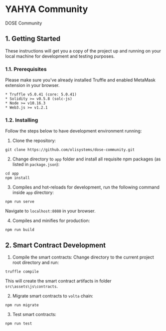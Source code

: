 # YAHYA Community
DOSE Community

## 1. Getting Started

These instructions will get you a copy of the project up and running on your local machine for development and testing purposes.

### 1.1. Prerequisites

Please make sure you've already installed Truffle and enabled MetaMask extension in your browser.

```
* Truffle v5.0.41 (core: 5.0.41)
* Solidity >= v0.5.8 (solc-js)
* Node >= v10.16.3
* Web3.js >= v1.2.1
```

### 1.2. Installing

Follow the steps below to have development environment running:
1. Clone the repository:
```
git clone https://github.com/olisystems/dose-community.git
```

2. Change directory to `app` folder and install all requisite npm packages (as listed in `package.json`):
```
cd app
npm install
```

3. Compiles and hot-reloads for development, run the following command inside `app` directory:
```
npm run serve
```
Navigate to `localhost:8080` in your browser.

4. Compiles and minifies for production:
```
npm run build
```

## 2. Smart Contract Development
1. Compile the smart contracts:
Change directory to the current project root directory and run:

```
truffle compile
```

This will create the smart contract artifacts in folder `src\assets\js\contracts`.

2. Migrate smart contracts to `volta` chain:

```
npm run migrate
```

3. Test smart contracts:

```
npm run test
```
